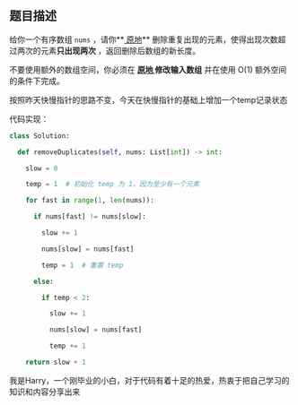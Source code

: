 ## 题目描述

给你一个有序数组 `nums` ，请你**[ 原地](http://baike.baidu.com/item/原地算法)** 删除重复出现的元素，使得出现次数超过两次的元素**只出现两次** ，返回删除后数组的新长度。

不要使用额外的数组空间，你必须在 **[原地 ](https://baike.baidu.com/item/原地算法)修改输入数组** 并在使用 O(1) 额外空间的条件下完成。



按照昨天快慢指针的思路不变，今天在快慢指针的基础上增加一个temp记录状态

代码实现：

```python
class Solution:

  def removeDuplicates(self, nums: List[int]) -> int:

​    slow = 0

​    temp = 1  # 初始化 temp 为 1，因为至少有一个元素

​    for fast in range(1, len(nums)):

​      if nums[fast] != nums[slow]:

​        slow += 1

​        nums[slow] = nums[fast]

​        temp = 1  # 重置 temp

​      else:

​        if temp < 2:

​          slow += 1

​          nums[slow] = nums[fast]

​          temp += 1

​    return slow + 1
```

我是Harry，一个刚毕业的小白，对于代码有着十足的热爱，热衷于把自己学习的知识和内容分享出来